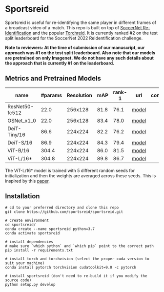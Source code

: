 # Sportsreid

Sportsreid is useful for re-identifying the same player in different frames of a broadcast video of a match. This repo is built on top of [SoccerNet Re-Identification](https://github.com/SoccerNet/sn-reid) and the popular [Torchreid](https://github.com/KaiyangZhou/deep-person-reid). It is currently ranked #2 on the test split leaderboard for the SoccerNet 2022 ReIdentification challenge.

**Note to reviewers: At the time of submission of our manuscript, our approach was #1 on the test split leaderboard. Also note that our models are pretrained on only Imagenet. We do not have any such details about the approach that is currently #1 on the leaderboard.**

## Metrics and Pretrained Models

| name | #params | Resolution | mAP | rank-1 | url | config |
| ---  | --- | --- | --- | --- | --- | --- |
| ResNet50-fc512 | 22.0 | 256x128 | 81.8 | 76.1 | [model](https://drive.google.com/file/d/1o45E8lxB9mxJ1lfSgMpi3mC0zUwVvzgz/view?usp=sharing) |
| OSNet_x1_0 | 22.0 | 256x128 | 83.4 | 78.0 | [model](https://drive.google.com/file/d/1To0Ww6_HxU2ITAlb4kQEgYExV-orwit8/view?usp=sharing) |
| DeiT-Tiny/16 | 86.6 | 224x224 | 82.2 | 76.2 | [model](https://drive.google.com/file/d/1u6SLzk8TTZQt2NvNrE2KNOFB6S67JE1g/view?usp=sharing) |
| DeiT-S/16 | 86.9 | 224x224 | 84.3 | 79.4 | [model](https://drive.google.com/file/d/1yPgYoxP5a8X5p0LGdB_YHAXHDyRcShIo/view?usp=sharing) |
| ViT-B/16 | 304.4 | 224x224 | 86.0 | 81.5 | [model](https://drive.google.com/file/d/1yoGabayh4yRGkfzBwmBF1ocNiwwo1WVv/view?usp=sharing) |
| ViT-L/16* | 304.8 | 224x224 | 89.8 | 86.7 | [model](https://drive.google.com/file/d/1NHtpTuCCueA1Q8S5li3y4L3oO9lFvte2/view?usp=sharing) |

The ViT-L/16* model is trained with 5 different random seeds for initialization and then the weights are averaged across these seeds. This is inspired by this [paper](https://arxiv.org/abs/2203.05482).

## Installation

```
# cd to your preferred directory and clone this repo
git clone https://github.com/sportsreid/sportsreid.git

# create environment
cd sportsreid/
conda create --name sportsreid python=3.7
conda activate sportsreid

# install dependencies
# make sure `which python` and `which pip` point to the correct path
pip install -r requirements.txt

# install torch and torchvision (select the proper cuda version to suit your machine)
conda install pytorch torchvision cudatoolkit=9.0 -c pytorch

# install sportsreid (don't need to re-build it if you modify the source code)
python setup.py develop
```




